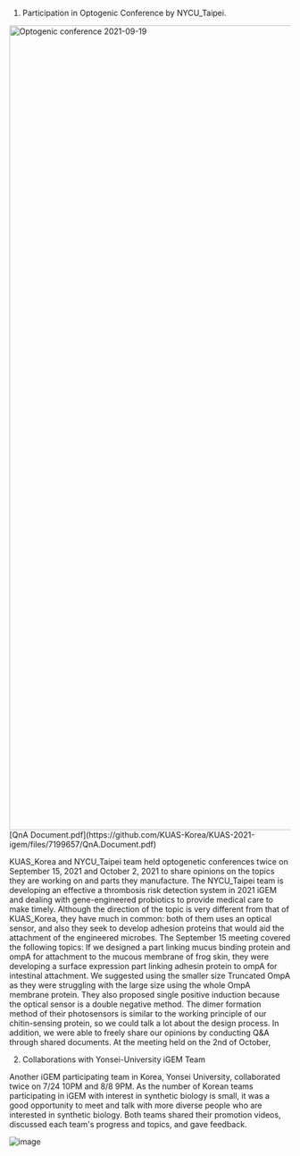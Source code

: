 1. Participation in Optogenic Conference by NYCU_Taipei.

<img width="1440" alt="Optogenic conference 2021-09-19 " src="https://user-images.githubusercontent.com/87188354/134100568-8c23b3ff-92c9-4535-8486-e69cb1a30e22.png">
[QnA Document.pdf](https://github.com/KUAS-Korea/KUAS-2021-igem/files/7199657/QnA.Document.pdf)

KUAS_Korea and NYCU_Taipei team held optogenetic conferences twice on September 15, 2021 and October 2, 2021 to share opinions on the topics they are working on and parts they manufacture. The NYCU_Taipei team is developing an effective a thrombosis risk detection system in 2021 iGEM and dealing with gene-engineered probiotics to provide medical care to make timely. Although the direction of the topic is very different from that of KUAS_Korea, they have much in common: both of them uses an optical sensor, and also they seek to develop adhesion proteins that would aid the attachment of the engineered microbes.
The September 15 meeting covered the following topics: If we designed a part linking mucus binding protein and ompA for attachment to the mucous membrane of frog skin, they were developing a surface expression part linking adhesin protein to ompA for intestinal attachment. We suggested using the smaller size Truncated OmpA as they were struggling with the large size using the whole OmpA membrane protein. They also proposed single positive induction because the optical sensor is a double negative method. The dimer formation method of their photosensors is similar to the working principle of our chitin-sensing protein, so we could talk a lot about the design process. In addition, we were able to freely share our opinions by conducting Q&A through shared documents.
At the meeting held on the 2nd of October,


2. Collaborations with Yonsei-University iGEM Team

Another iGEM participating team in Korea, Yonsei University, collaborated twice on 7/24 10PM and 8/8 9PM. As the number of Korean teams participating in iGEM with interest in synthetic biology is small, it was a good opportunity to meet and talk with more diverse people who are interested in synthetic biology. Both teams shared their promotion videos, discussed each team's progress and topics, and gave feedback.

![image](https://user-images.githubusercontent.com/87228507/133252583-9b0ee443-e19d-4a0f-8c4e-befdaab44c04.png)
